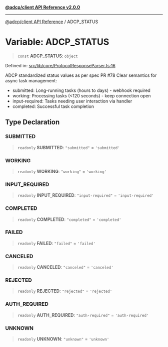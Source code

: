 [**@adcp/client API Reference v2.0.0**](../README.md)

***

[@adcp/client API Reference](../README.md) / ADCP\_STATUS

# Variable: ADCP\_STATUS

> `const` **ADCP\_STATUS**: `object`

Defined in: [src/lib/core/ProtocolResponseParser.ts:16](https://github.com/adcontextprotocol/adcp-client/blob/add23254eadaef025ae9fbe49b40948f459b98ff/src/lib/core/ProtocolResponseParser.ts#L16)

ADCP standardized status values as per spec PR #78
Clear semantics for async task management:
- submitted: Long-running tasks (hours to days) - webhook required
- working: Processing tasks (<120 seconds) - keep connection open
- input-required: Tasks needing user interaction via handler
- completed: Successful task completion

## Type Declaration

### SUBMITTED

> `readonly` **SUBMITTED**: `"submitted"` = `'submitted'`

### WORKING

> `readonly` **WORKING**: `"working"` = `'working'`

### INPUT\_REQUIRED

> `readonly` **INPUT\_REQUIRED**: `"input-required"` = `'input-required'`

### COMPLETED

> `readonly` **COMPLETED**: `"completed"` = `'completed'`

### FAILED

> `readonly` **FAILED**: `"failed"` = `'failed'`

### CANCELED

> `readonly` **CANCELED**: `"canceled"` = `'canceled'`

### REJECTED

> `readonly` **REJECTED**: `"rejected"` = `'rejected'`

### AUTH\_REQUIRED

> `readonly` **AUTH\_REQUIRED**: `"auth-required"` = `'auth-required'`

### UNKNOWN

> `readonly` **UNKNOWN**: `"unknown"` = `'unknown'`
